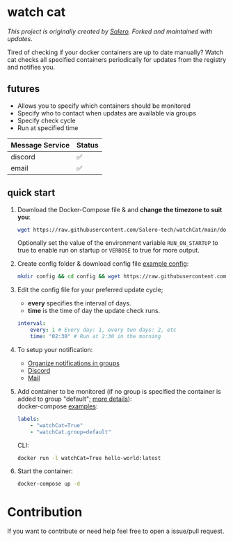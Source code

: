 # watch cat


*This project is originally created by [Salero](https://github.com/Salero-tech). Forked and maintained with updates.*

Tired of checking if your docker containers are up to date manually? Watch cat checks all specified containers periodically for updates from the registry and notifies you.


## futures

 - Allows you to specify which containers should be monitored
 - Specify who to contact when updates are available via groups
 - Specify check cycle
 - Run at specified time

| Message Service  | Status |
|------------------|--------|
| discord          | ✅     |
| email            | ✅     |

## quick start

 1. Download the Docker-Compose file & and **change the timezone to suit you**:

    ```bash
    wget https://raw.githubusercontent.com/Salero-tech/watchCat/main/docker-compose.yml
    ```

    Optionally set the value of the environment variable `RUN_ON_STARTUP` to true to enable run on startup or `VERBOSE` to true for more output.

 2. Create config folder & download config file [example config](examples/config.yml):

    ```bash
    mkdir config && cd config && wget https://raw.githubusercontent.com/Salero-tech/watchCat/main/src/config/config.yml
    ```

 3. Edit the config file for your preferred update cycle;
    - **every** specifies the interval of days.
    - **time** is the time of day the update check runs.

    ```yml
    interval:
        every: 1 # Every day: 1, every two days: 2, etc
        time: "02:30" # Run at 2:30 in the morning
    ```

 4. To setup your notification:
    - [Organize notifications in groups](docs/group.md)
    - [Discord](docs/discord.md)
    - [Mail](docs/mail.md)

 5. Add container to be monitored (if no group is specified the container is added to group "default"; [more details](docs/group.md)): <br>
    docker-compose [examples](examples/docker-compose.yml):

    ```yml
    labels:
        - "watchCat=True"
        - "watchCat.group=default"
    ```

    CLI:

    ```bash
    docker run -l watchCat=True hello-world:latest
    ```

 6. Start the container:

    ```bash
    docker-compose up -d
    ```

# Contribution 

If you want to contribute or need help feel free to open a issue/pull request.